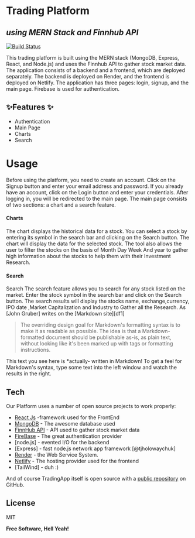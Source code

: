 # Trading Platform

## _using MERN Stack and Finnhub API_

[![Build Status](https://travis-ci.org/joemccann/dillinger.svg?branch=master)](https://travis-ci.org/joemccann/dillinger)

This trading platform is built using the MERN stack (MongoDB, Express, React, and Node.js) and uses the Finnhub API to gather stock market data. The application consists of a backend and a frontend, which are deployed separately. The backend is deployed on Render, and the frontend is deployed on Netlify. The application has three pages: login, signup, and the main page. Firebase is used for authentication.

## ✨Features ✨

- Authentication
- Main Page
- Charts
- Search

# Usage

Before using the platform, you need to create an account. Click on the Signup button and enter your email address and password. If you already have an account, click on the Login button and enter your credentials.
After logging in, you will be redirected to the main page. The main page consists of two sections: a chart and a search feature.

#### Charts

The chart displays the historical data for a stock. You can select a stock by entering its symbol in the search bar and clicking on the Search button. The chart will display the data for the selected stock. The tool also allows the user to filter the stocks on the basis of Month Day Week And year to gather high information about the stocks to help them with their Investment Research.

#### Search

Search
The search feature allows you to search for any stock listed on the market. Enter the stock symbol in the search bar and click on the Search button. The search results will display the stocks name, exchange,currency, IPO date ,Market Capitalization and Industry to Gather all the Research.
As [John Gruber] writes on the [Markdown site][df1]

> The overriding design goal for Markdown's
> formatting syntax is to make it as readable
> as possible. The idea is that a
> Markdown-formatted document should be
> publishable as-is, as plain text, without
> looking like it's been marked up with tags
> or formatting instructions.

This text you see here is \*actually- written in Markdown! To get a feel
for Markdown's syntax, type some text into the left window and
watch the results in the right.

## Tech

Our Platform uses a number of open source projects to work properly:

- [React Js](https://reactjs.org/) -framework used for the FrontEnd
- [MongoDB](https://www.mongodb.com/) - The awesome database used
- [FinnHub API](https://finnhub.io/) - API used to gather stock market data
- [FireBase](https://firebase.google.com/) - The great authentication provider
- [node.js] - evented I/O for the backend
- [Express] - fast node.js network app framework [@tjholowaychuk]
- [Render](https://dashboard.render.com/) - the Web Service System.
- [Netlify](https://app.netlify.com/) - The hosting provider used for the frontend
- [TailWind] - duh :)

And of course TradingApp itself is open source with a [public repository]()
on GitHub.

## License

MIT

**Free Software, Hell Yeah!**


